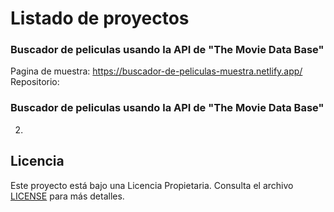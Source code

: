 # Listado de proyectos
### Buscador de peliculas usando la API de "The Movie Data Base"
Pagina de muestra: https://buscador-de-peliculas-muestra.netlify.app/
Repositorio: 
### Buscador de peliculas usando la API de "The Movie Data Base"
2. 

## Licencia
Este proyecto está bajo una Licencia Propietaria. Consulta el archivo [LICENSE](./LICENSE.md) para más detalles.
